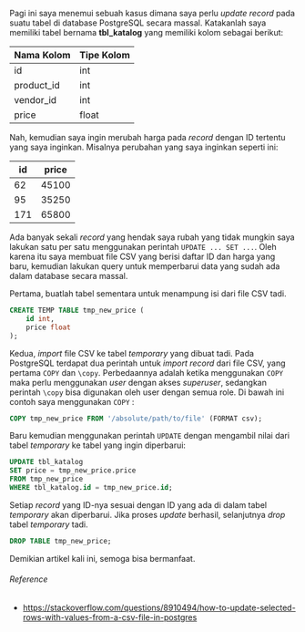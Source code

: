 Pagi ini saya menemui sebuah kasus dimana saya perlu *update record* pada suatu tabel di database PostgreSQL secara massal. Katakanlah saya memiliki tabel bernama **tbl_katalog** yang memiliki kolom sebagai berikut:

| Nama Kolom | Tipe Kolom |
| ---------- | ---------- |
| id         | int        |
| product_id | int        |
| vendor_id  | int        |
| price      | float      |

Nah, kemudian saya ingin merubah harga pada *record* dengan ID tertentu yang saya inginkan. Misalnya perubahan yang saya inginkan seperti ini:

| id   | price |
| ---- | ----- |
| 62   | 45100 |
| 95   | 35250 |
| 171  | 65800 |

Ada banyak sekali *record* yang hendak saya rubah yang tidak mungkin saya lakukan satu per satu menggunakan perintah `UPDATE ... SET ...`. Oleh karena itu saya membuat file CSV yang berisi daftar ID dan harga yang baru, kemudian lakukan query untuk memperbarui data yang sudah ada dalam database secara massal.

Pertama, buatlah tabel sementara untuk menampung isi dari file CSV tadi.

```sql
CREATE TEMP TABLE tmp_new_price (
    id int,
    price float
);
```

Kedua, *import* file CSV ke tabel *temporary* yang dibuat tadi. Pada PostgreSQL terdapat dua perintah untuk *import record* dari file CSV, yang pertama `COPY` dan `\copy`. Perbedaannya adalah ketika menggunakan `COPY` maka perlu menggunakan *user* dengan akses *superuser*, sedangkan perintah `\copy` bisa digunakan oleh user dengan semua role. Di bawah ini contoh saya menggunakan `COPY` :

```sql
COPY tmp_new_price FROM '/absolute/path/to/file' (FORMAT csv);
```

Baru kemudian menggunakan perintah `UPDATE` dengan mengambil nilai dari tabel *temporary* ke tabel yang ingin diperbarui:

```sql
UPDATE tbl_katalog
SET price = tmp_new_price.price
FROM tmp_new_price
WHERE tbl_katalog.id = tmp_new_price.id;
```

Setiap *record* yang ID-nya sesuai dengan ID yang ada di dalam tabel *temporary* akan diperbarui. Jika proses *update* berhasil, selanjutnya *drop* tabel *temporary* tadi.

```sql
DROP TABLE tmp_new_price;
```

Demikian artikel kali ini, semoga bisa bermanfaat.

###### Reference

- https://stackoverflow.com/questions/8910494/how-to-update-selected-rows-with-values-from-a-csv-file-in-postgres